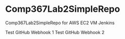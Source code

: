 # Comp367Lab2SimpleRepo
Comp367Lab2SimpleRepo for AWS EC2 VM Jenkins

Test GitHub Webhook 1
Test GitHub Webhook 2

